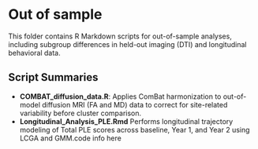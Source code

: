 # Out of sample
This folder contains R Markdown scripts for out-of-sample analyses, including subgroup differences in held-out imaging (DTI) and longitudinal behavioral data.

## Script Summaries

- **COMBAT_diffusion_data.R**: Applies ComBat harmonization to out-of-model diffusion MRI (FA and MD) data to correct for site-related variability before cluster comparison.
- **Longitudinal_Analysis_PLE.Rmd**
Performs longitudinal trajectory modeling of Total PLE scores across baseline, Year 1, and Year 2 using LCGA and GMM.code info here
